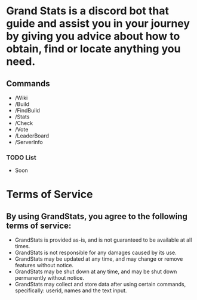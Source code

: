 # Grand Stats is a discord bot that guide and assist you in your journey by giving you advice about how to obtain, find or locate anything you need.
## Commands
- /Wiki
- /Build
- /FindBuild
- /Stats
- /Check
- /Vote
- /LeaderBoard
- /ServerInfo
### TODO List
- Soon
# Terms of Service
## By using GrandStats, you agree to the following terms of service:
- GrandStats is provided as-is, and is not guaranteed to be available at all times.
- GrandStats is not responsible for any damages caused by its use.
- GrandStats may be updated at any time, and may change or remove features without notice.
- GrandStats may be shut down at any time, and may be shut down permanently without notice.
- GrandStats may collect and store data after using certain commands, specifically: userid, names and the text input.
